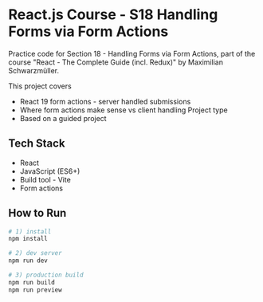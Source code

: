 # React.js Course - S18 Handling Forms via Form Actions

Practice code for Section 18 - Handling Forms via Form Actions, part of the course "React - The Complete Guide (incl. Redux)" by Maximilian Schwarzmüller.

This project covers
- React 19 form actions - server handled submissions
- Where form actions make sense vs client handling
Project type
- Based on a guided project

## Tech Stack
- React
- JavaScript (ES6+)
- Build tool - Vite
- Form actions
## How to Run

```bash
# 1) install
npm install

# 2) dev server
npm run dev

# 3) production build
npm run build
npm run preview
```